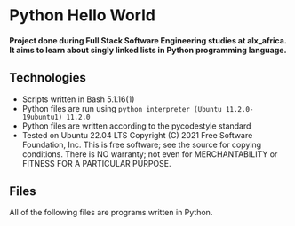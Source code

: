 # Python Hello World

#### Project done during **Full Stack Software Engineering studies** at **alx_africa**. It aims to learn about singly linked lists in **Python programming language**.

## Technologies
* Scripts written in Bash 5.1.16(1)
* Python files are run using `python interpreter (Ubuntu 11.2.0-19ubuntu1) 11.2.0`
* Python files are written according to the pycodestyle standard
* Tested on Ubuntu 22.04 LTS
Copyright (C) 2021 Free Software Foundation, Inc.
This is free software; see the source for copying conditions.  There is NO
warranty; not even for MERCHANTABILITY or FITNESS FOR A PARTICULAR PURPOSE.


## Files
All of the following files are programs written in Python.
